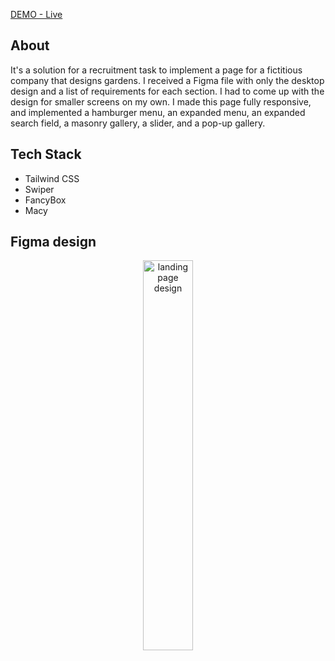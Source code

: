 [DEMO - Live](https://willowy-kheer-1e740c.netlify.app/)

## About

It's a solution for a recruitment task to implement a page for a fictitious company that designs gardens. I received a Figma file with only the desktop design and a list of requirements for each section. 
I had to come up with the design for smaller screens on my own. I made this page fully responsive, and implemented a hamburger menu, an expanded menu, an expanded search field, a masonry gallery, a slider, and a pop-up gallery.
## Tech Stack

- Tailwind CSS
- Swiper
- FancyBox
- Macy

## Figma design
<p align="center">
    <img align="center" src="https://iili.io/JC5zqHg.jpg" alt="landing page design" width="300" style="margin: 0 auto; width: 40%"/>
</p>

